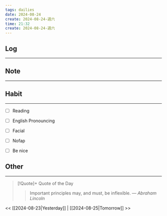 ```yaml
---
tags: dailies  
date: 2024-08-24
create: 2024-08-24-週六
time: 21:32
create: 2024-08-24-週六
---
```


## Log
---


## Note
---


## Habit
---
- [ ] Reading
- [ ] English Pronouncing
- [ ] Facial
- [ ] Nofap
- [ ] Be nice


## Other
---

> [!Quote]+ Quote of the Day
> > Important principles may, and must, be inflexible.
> — <cite>Abraham Lincoln</cite>

<< [[2024-08-23|Yesterday]] | [[2024-08-25|Tomorrow]] >>